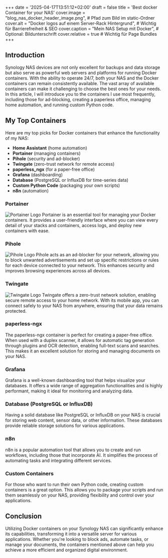 +++
date = '2025-04-17T13:51:12+02:00'
draft = false
title = 'Best docker Container for your NAS'
cover.image = "blog_nas_docker_header_image.png", # Pfad zum Bild im static-Ordner
cover.alt = "Docker logos auf einem Server-Rack Hintergrund", # Wichtig für Barrierefreiheit & SEO
cover.caption = "Mein NAS Setup mit Docker", # Optional: Bildunterschrift
cover.relative = true # Wichtig für Page Bundles
+++

## Introduction

Synology NAS devices are not only excellent for backups and data storage but also serve as powerful web servers and platforms for running Docker containers. With the ability to operate 24/7, both your NAS and the Docker containers can remain consistently available. The vast array of available containers can make it challenging to choose the best ones for your needs. In this article, I will introduce you to the containers I use most frequently, including those for ad-blocking, creating a paperless office, managing home automation, and running custom Python code.

## My Top Containers

Here are my top picks for Docker containers that enhance the functionality of my NAS:

- **Home Assistant** (home automation)
- **Portainer** (managing containers)
- **Pihole** (security and ad-blocker)
- **Twingate** (zero-trust network for remote access)
- **paperless_ngx** (for a paper-free office)
- **Grafana** (dashboarding)
- **Database** (PostgreSQL or InfluxDB for time-series data)
- **Custom Python Code** (packaging your own scripts)
- **n8n** (automation)

### Portainer

![Portainer Logo](/images/logos/portainer.png)
Portainer is an essential tool for managing your Docker containers. It provides a user-friendly interface where you can view every detail of your stacks and containers, access logs, and deploy new containers with ease.

### Pihole

![Pihole Logo](/images/logos/pihole.png)
Pihole acts as an ad-blocker for your network, allowing you to block unwanted advertisements and set up specific restrictions or rules for each device connected to your network. This enhances security and improves browsing experiences across all devices.

### Twingate

![Twingate Logo](/images/logos/twingate.png)
Twingate offers a zero-trust network solution, enabling secure remote access to your home network. With its mobile app, you can connect safely to your NAS from anywhere, ensuring that your data remains protected.

### paperless-ngx

The paperless-ngx container is perfect for creating a paper-free office. When used with a duplex scanner, it allows for automatic tag generation through plugins and OCR detection, enabling full-text scans and searches. This makes it an excellent solution for storing and managing documents on your NAS.

### Grafana

Grafana is a well-known dashboarding tool that helps visualize your databases. It offers a wide range of aggregation functionalities and is highly performant, making it ideal for monitoring and analyzing data.

### Database (PostgreSQL or InfluxDB)

Having a solid database like PostgreSQL or InfluxDB on your NAS is crucial for storing web content, sensor data, or other information. These databases provide reliable storage solutions for various applications.

### n8n

n8n is a popular automation tool that allows you to create and run workflows, including those that incorporate AI. It simplifies the process of automating tasks and integrating different services.

### Custom Containers

For those who want to run their own Python code, creating custom containers is a great option. This allows you to package your scripts and run them seamlessly on your NAS, providing flexibility and control over your applications.

## Conclusion

Utilizing Docker containers on your Synology NAS can significantly enhance its capabilities, transforming it into a versatile server for various applications. Whether you're looking to block ads, automate tasks, or manage your documents, the containers mentioned above can help you achieve a more efficient and organized digital environment.
